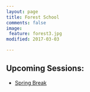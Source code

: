 ```yaml
---
layout: page
title: Forest School
comments: false
image: 
 feature: forest3.jpg
modified: 2017-03-03

---
```


## Upcoming Sessions:
+ [Spring Break](springbreak.md) 


